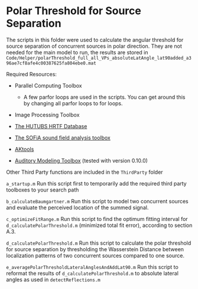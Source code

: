 # Polar Threshold for Source Separation
The scripts in this folder were used to calculate the angular threshold for source separation of concurrent sources in polar direction. They are not needed for the main model to run, the results are stored in `Code/Helper/polarThreshold_full_all_VPs_absoluteLatAngle_lat90added_a396ae7cf8afe4c00387625fa804ebe0.mat`


Required Resources:

* Parallel Computing Toolbox
	* A few parfor loops are used in the scripts. You can get around this by changing all parfor loops to for loops.
* Image Processing Toolbox

* [The HUTUBS HRTF Database](https://depositonce.tu-berlin.de/handle/11303/9429) 
* [The SOFiA sound field analysis toolbox](https://audiogroup.web.th-koeln.de/SOFiA_wiki/WELCOME.html)
* [AKtools](https://www.ak.tu-berlin.de/menue/publications/open_research_tools/aktools/)
* [Auditory Modeling Toolbox](https://amtoolbox.org) (tested with version 0.10.0)

Other Third Party functions are included in the `ThirdParty` folder

`a_startup.m`
Run this script first to temporarily add the required third party toolboxes to your search path

`b_calculateBaumgartner.m`
Run this script to model two concurrent sources and evaluate the perceived location of the summed signal.

`c_optimizeFitRange.m`
Run this script to find the optimum fitting interval for `d_calculatePolarThreshold.m` (minimized total fit error), according to section A.3.

`d_calculatePolarThreshold.m`
Run this script to calculate the polar threshold for source separation by thresholding the Wasserstein Distance between localization patterns of two concurrent sources compared to one source.

`e_averagePolarThresholdLateralAnglesAndAddLat90.m`
Run this script to reformat the results of `d_calculatePolarThreshold.m` to absolute lateral angles as used in `detectReflections.m`